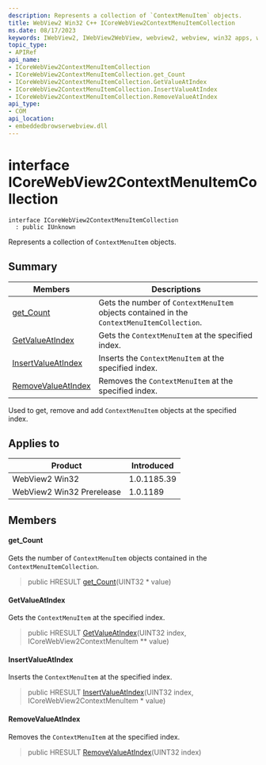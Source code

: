 ```yaml
---
description: Represents a collection of `ContextMenuItem` objects.
title: WebView2 Win32 C++ ICoreWebView2ContextMenuItemCollection
ms.date: 08/17/2023
keywords: IWebView2, IWebView2WebView, webview2, webview, win32 apps, win32, edge, ICoreWebView2, ICoreWebView2Controller, browser control, edge html, ICoreWebView2ContextMenuItemCollection
topic_type: 
- APIRef
api_name:
- ICoreWebView2ContextMenuItemCollection
- ICoreWebView2ContextMenuItemCollection.get_Count
- ICoreWebView2ContextMenuItemCollection.GetValueAtIndex
- ICoreWebView2ContextMenuItemCollection.InsertValueAtIndex
- ICoreWebView2ContextMenuItemCollection.RemoveValueAtIndex
api_type:
- COM
api_location:
- embeddedbrowserwebview.dll
---
```


# interface ICoreWebView2ContextMenuItemCollection

```
interface ICoreWebView2ContextMenuItemCollection
  : public IUnknown
```

Represents a collection of `ContextMenuItem` objects.

## Summary

 Members                        | Descriptions
--------------------------------|---------------------------------------------
[get_Count](#get_count) | Gets the number of `ContextMenuItem` objects contained in the `ContextMenuItemCollection`.
[GetValueAtIndex](#getvalueatindex) | Gets the `ContextMenuItem` at the specified index.
[InsertValueAtIndex](#insertvalueatindex) | Inserts the `ContextMenuItem` at the specified index.
[RemoveValueAtIndex](#removevalueatindex) | Removes the `ContextMenuItem` at the specified index.

Used to get, remove and add `ContextMenuItem` objects at the specified index.

## Applies to

Product                         | Introduced
--------------------------------|---------------------------------------------
WebView2 Win32            |    1.0.1185.39
WebView2 Win32 Prerelease |    1.0.1189

## Members

#### get_Count

Gets the number of `ContextMenuItem` objects contained in the `ContextMenuItemCollection`.

> public HRESULT [get_Count](#get_count)(UINT32 * value)

#### GetValueAtIndex

Gets the `ContextMenuItem` at the specified index.

> public HRESULT [GetValueAtIndex](#getvalueatindex)(UINT32 index, ICoreWebView2ContextMenuItem ** value)

#### InsertValueAtIndex

Inserts the `ContextMenuItem` at the specified index.

> public HRESULT [InsertValueAtIndex](#insertvalueatindex)(UINT32 index, ICoreWebView2ContextMenuItem * value)

#### RemoveValueAtIndex

Removes the `ContextMenuItem` at the specified index.

> public HRESULT [RemoveValueAtIndex](#removevalueatindex)(UINT32 index)

